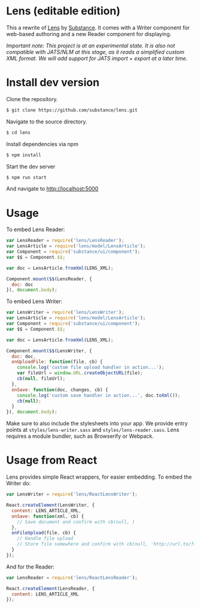 # Lens (editable edition)

This a rewrite of [Lens](http://github.com/elifesciences/lens) by [Substance](http://substance.io). It comes with a Writer component for web-based authoring and a new Reader component for displaying.

*Important note: This project is at an experimental state. It is also not compatible with JATS/NLM at this stage, as it reads a simplified custom XML format. We will add support for JATS import + export at a later time.*

# Install dev version

Clone the repository.

```bash
$ git clone https://github.com/substance/lens.git
```

Navigate to the source directory.

```bash
$ cd lens
```

Install dependencies via npm

```bash
$ npm install
```

Start the dev server

```bash
$ npm run start
```

And navigate to [http://localhost:5000](http://localhost:5000)

# Usage

To embed Lens Reader:

```js
var LensReader = require('lens/LensReader');
var LensArticle = require('lens/model/LensArticle');
var Component = require('substance/ui/component');
var $$ = Component.$$;

var doc = LensArticle.fromXml(LENS_XML);

Component.mount($$(LensReader, {
  doc: doc
}), document.body);
```

To embed Lens Writer:

```js
var LensWriter = require('lens/LensWriter');
var LensArticle = require('lens/model/LensArticle');
var Component = require('substance/ui/component');
var $$ = Component.$$;

var doc = LensArticle.fromXml(LENS_XML);

Component.mount($$(LensWriter, {
  doc: doc,
  onUploadFile: function(file, cb) {
    console.log('custom file upload handler in action...');
    var fileUrl = window.URL.createObjectURL(file);
    cb(null, fileUrl);  
  },
  onSave: function(doc, changes, cb) {
    console.log('custom save handler in action...', doc.toXml());
    cb(null);
  }
}), document.body);
```

Make sure to also include the stylesheets into your app. We provide entry points at `styles/lens-writer.sass` and `styles/lens-reader.sass`. Lens requires a module bundler, such as Browserify or Webpack.

# Usage from React

Lens provides simple React wrappers, for easier embedding. To embed the Writer do:

```js
var LensWriter = require('lens/ReactLensWriter');

React.createElement(LensWriter, {
  content: LENS_ARTICLE_XML,
  onSave: function(xml, cb) {
    // Save document and confirm with cb(null, )
  },
  onFileUpload(file, cb) {
    // Handle file upload
    // Store file somewhere and confirm with cb(null, 'http://url.to/file.png')
  }
});
```

And for the Reader:

```js
var LensReader = require('lens/ReactLensReader');

React.createElement(LensReader, {
  content: LENS_ARTICLE_XML
});
```